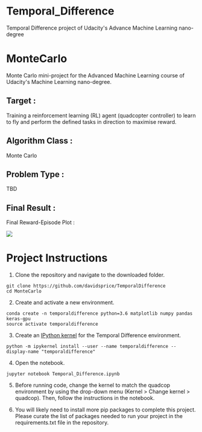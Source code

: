 # Temporal_Difference
Temporal Difference project of Udacity's Advance Machine Learning nano-degree
# MonteCarlo
Monte Carlo mini-project for the Advanced Machine Learning course of Udacity's Machine Learning nano-degree.

## Target :
Training a reinforcement learning (RL) agent (quadcopter controller) to learn to fly and perform the defined tasks in direction to maximise reward.

## Algorithm Class :
Monte Carlo

## Problem Type :
TBD

## Final Result :
Final Reward-Episode Plot :

![](Final_Quadcopter_Reward_Plot.png)

# Project Instructions
1. Clone the repository and navigate to the downloaded folder.

~~~~
git clone https://github.com/davidsprice/TemporalDifference
cd MonteCarlo
~~~~

2. Create and activate a new environment.

~~~~
conda create -n temporaldifference python=3.6 matplotlib numpy pandas keras-gpu
source activate temporaldifference
~~~~

3. Create an [IPython kernel](https://ipython.readthedocs.io/en/stable/install/kernel_install.html) for the Temporal Difference environment.

~~~~
python -m ipykernel install --user --name temporaldifference --display-name "temporaldifference"
~~~~

4. Open the notebook.

~~~~
jupyter notebook Temporal_Difference.ipynb
~~~~

5. Before running code, change the kernel to match the quadcop environment by using the drop-down menu (Kernel > Change kernel > quadcop). Then, follow the instructions in the notebook.

6. You will likely need to install more pip packages to complete this project. Please curate the list of packages needed to run your project in the requirements.txt file in the repository.
